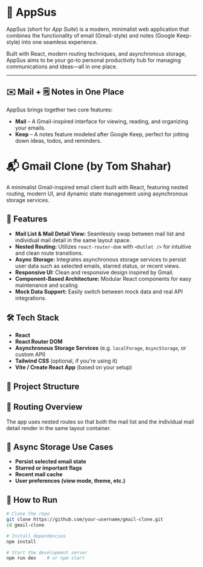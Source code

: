 # 🧩 AppSus

AppSus (short for *App Suite*) is a modern, minimalist web application that combines the functionality of email (Gmail-style) and notes (Google Keep-style) into one seamless experience.

Built with React, modern routing techniques, and asynchronous storage, AppSus aims to be your go-to personal productivity hub for managing communications and ideas—all in one place.

---

## ✉️ Mail + 🗒️ Notes in One Place

AppSus brings together two core features:

- **Mail** – A Gmail-inspired interface for viewing, reading, and organizing your emails.
- **Keep** – A notes feature modeled after Google Keep, perfect for jotting down ideas, todos, and reminders.


# 📬 Gmail Clone (by Tom Shahar)

A minimalist Gmail-inspired email client built with React, featuring nested routing, modern UI, and dynamic state management using asynchronous storage services.

## 🚀 Features

- **Mail List & Mail Detail View:** Seamlessly swap between mail list and individual mail detail in the same layout space.
- **Nested Routing:** Utilizes `react-router-dom` with `<Outlet />` for intuitive and clean route transitions.
- **Async Storage:** Integrates asynchronous storage services to persist user data such as selected emails, starred status, or recent views.
- **Responsive UI:** Clean and responsive design inspired by Gmail.
- **Component-Based Architecture:** Modular React components for easy maintenance and scaling.
- **Mock Data Support:** Easily switch between mock data and real API integrations.

## 🛠️ Tech Stack

- **React**
- **React Router DOM**
- **Asynchronous Storage Services** (e.g. `localForage`, `AsyncStorage`, or custom API)
- **Tailwind CSS** (optional, if you're using it)
- **Vite / Create React App** (based on your setup)

## 📁 Project Structure



## 🧭 Routing Overview

The app uses nested routes so that both the mail list and the individual mail detail render in the same layout container.




## 💾 Async Storage Use Cases

- **Persist selected email state**
- **Starred or important flags**
- **Recent mail cache**
- **User preferences (view mode, theme, etc.)**

## 🧪 How to Run

```bash
# Clone the repo
git clone https://github.com/your-username/gmail-clone.git
cd gmail-clone

# Install dependencies
npm install

# Start the development server
npm run dev    # or npm start
